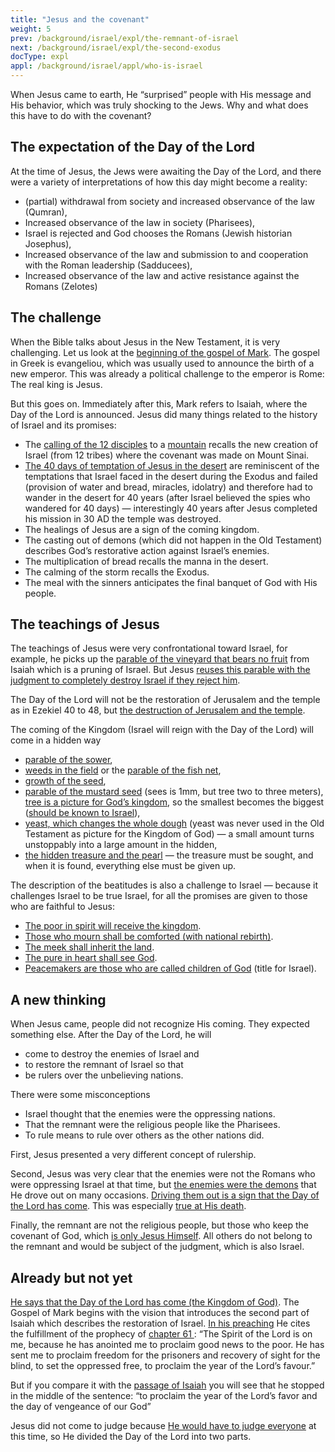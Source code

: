 ```yaml
---
title: "Jesus and the covenant"
weight: 5
prev: /background/israel/expl/the-remnant-of-israel
next: /background/israel/expl/the-second-exodus
docType: expl
appl: /background/israel/appl/who-is-israel
---
```


When Jesus came to earth, He “surprised” people with His message and His behavior, which was truly shocking to the Jews. Why and what does this have to do with the covenant?

## The expectation of the Day of the Lord

<a name="d8b5"></a>
At the time of Jesus, the Jews were awaiting the Day of the Lord, and there were a variety of interpretations of how this day might become a reality:

- (partial) withdrawal from society and increased observance of the law (Qumran),
- Increased observance of the law in society (Pharisees),
- Israel is rejected and God chooses the Romans (Jewish historian Josephus),
- Increased observance of the law and submission to and cooperation with the Roman leadership (Sadducees),
- Increased observance of the law and active resistance against the Romans (Zelotes)

## The challenge

<a name="298a"></a>
When the Bible talks about Jesus in the New Testament, it is very challenging. Let us look at the [beginning of the gospel of Mark](https://biblehub.com/interlinear/mark/1-1.htm). The gospel in Greek is evangeliou, which was usually used to announce the birth of a new emperor. This was already a political challenge to the emperor is Rome: The real king is Jesus.

But this goes on. Immediately after this, Mark refers to Isaiah, where the Day of the Lord is announced. Jesus did many things related to the history of Israel and its promises:

- The [calling of the 12 disciples](https://www.bibleserver.com/NIV/Mark3%3A13-19) to a [mountain](https://www.bibleserver.com/NIV/Luke6%3A12-13) recalls the new creation of Israel (from 12 tribes) where the covenant was made on Mount Sinai.
- [The 40 days of temptation of Jesus in the desert](https://www.bibleserver.com/NIV/Luke4%3A1-13) are reminiscent of the temptations that Israel faced in the desert during the Exodus and failed (provision of water and bread, miracles, idolatry) and therefore had to wander in the desert for 40 years (after Israel believed the spies who wandered for 40 days) — interestingly 40 years after Jesus completed his mission in 30 AD the temple was destroyed.
- The healings of Jesus are a sign of the coming kingdom.
- The casting out of demons (which did not happen in the Old Testament) describes God’s restorative action against Israel’s enemies.
- The multiplication of bread recalls the manna in the desert.
- The calming of the storm recalls the Exodus.
- The meal with the sinners anticipates the final banquet of God with His people.

## The teachings of Jesus

<a name="b343"></a>
The teachings of Jesus were very confrontational toward Israel, for example, he picks up the [parable of the vineyard that bears no fruit](https://www.bibleserver.com/NIV/Isaiah5%3A1-7) from Isaiah which is a pruning of Israel. But Jesus [reuses this parable with the judgment to completely destroy Israel if they reject him](https://www.bibleserver.com/NIV/Matthew21%3A33-45).

The Day of the Lord will not be the restoration of Jerusalem and the temple as in Ezekiel 40 to 48, but [the destruction of Jerusalem and the temple](https://www.bibleserver.com/NIV/Mark13).

The coming of the Kingdom (Israel will reign with the Day of the Lord) will come in a hidden way

- [parable of the sower](https://www.bibleserver.com/NIV/Mark4%3A1-20),
- [weeds in the field](https://www.bibleserver.com/NIV/Matthew13%3A24-30) or the [parable of the fish net](https://www.bibleserver.com/NIV/Matthew13%3A47-50),
- [growth of the seed](https://www.bibleserver.com/NIV/Mark4%3A26-29),
- [parable of the mustard seed](https://www.bibleserver.com/NIV/Mark4%3A30-32) (sees is 1mm, but tree two to three meters), [tree is a picture for God’s kingdom](https://www.bibleserver.com/NIV/Ezekiel17), so the smallest becomes the biggest ([should be known to Israel](https://www.bibleserver.com/NIV/Deuteronomy7%3A7)),
- [yeast, which changes the whole dough](https://www.bibleserver.com/NIV/Matthew13%3A33) (yeast was never used in the Old Testament as picture for the Kingdom of God) — a small amount turns unstoppably into a large amount in the hidden,
- [the hidden treasure and the pearl](https://www.bibleserver.com/NIV/Matthew13%3A44-46) — the treasure must be sought, and when it is found, everything else must be given up.

The description of the beatitudes is also a challenge to Israel — because it challenges Israel to be true Israel, for all the promises are given to those who are faithful to Jesus:

- [The poor in spirit will receive the kingdom](https://www.bibleserver.com/NIV/Matthew5%3A3).
- [Those who mourn shall be comforted (with national rebirth)](https://www.bibleserver.com/NIV/Matthew5%3A4).
- [The meek shall inherit the land](https://www.bibleserver.com/NIV/Matthew5%3A5).
- [The pure in heart shall see God](https://www.bibleserver.com/NIV/Matthew5%3A8).
- [Peacemakers are those who are called children of God](https://www.bibleserver.com/NIV/Matthew5%3A9) (title for Israel).

## A new thinking

<a name="a5cc"></a>
When Jesus came, people did not recognize His coming. They expected something else. After the Day of the Lord, he will

- come to destroy the enemies of Israel and
- to restore the remnant of Israel so that
- be rulers over the unbelieving nations.

There were some misconceptions

- Israel thought that the enemies were the oppressing nations.
- That the remnant were the religious people like the Pharisees.
- To rule means to rule over others as the other nations did.

First, Jesus presented a very different concept of rulership.

Second, Jesus was very clear that the enemies were not the Romans who were oppressing Israel at that time, but [the enemies were the demons](https://www.bibleserver.com/NIV/Mark3%3A22-27) that He drove out on many occasions. [Driving them out is a sign that the Day of the Lord has come](https://www.bibleserver.com/NIV/Matthew12%3A28). This was especially [true at His death](https://www.bibleserver.com/NIV/John12%3A31-33).

Finally, the remnant are not the religious people, but those who keep the covenant of God, which [is only Jesus Himself](/bible/daniel/expl/the-son-of-man-and-the-remnant). All others do not belong to the remnant and would be subject of the judgment, which is also Israel.

## Already but not yet

<a name="e3c4"></a>
[He says that the Day of the Lord has come (the Kingdom of God)](https://www.bibleserver.com/NIV/Mark1%3A1-15). The Gospel of Mark begins with the vision that introduces the second part of Isaiah which describes the restoration of Israel. [In his preaching](https://www.bibleserver.com/NIV/Luke4%3A16-21) He cites the fulfillment of the prophecy of [chapter 61 ](https://www.bibleserver.com/NIV/Luke4%3A16-21): “The Spirit of the Lord is on me, because he has anointed me to proclaim good news to the poor. He has sent me to proclaim freedom for the prisoners and recovery of sight for the blind, to set the oppressed free, to proclaim the year of the Lord’s favour.”

But if you compare it with the [passage of Isaiah](https://www.bibleserver.com/NIV/Isaiah61%3A1-2) you will see that he stopped in the middle of the sentence: “to proclaim the year of the Lord’s favor and the day of vengeance of our God”

Jesus did not come to judge because [He would have to judge everyone](https://www.bibleserver.com/NIV/Matthew11%3A20-24) at this time, so He divided the Day of the Lord into two parts.

